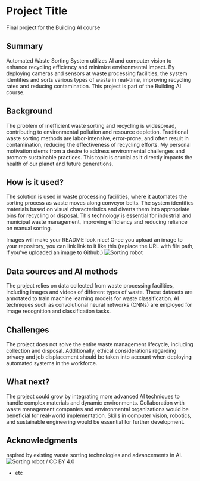 <!-- This is the markdown template for the final project of the Building AI course, 
created by Reaktor Innovations and University of Helsinki. 
Copy the template, paste it to your GitHub README and edit! -->

# Project Title

Final project for the Building AI course

## Summary

Automated Waste Sorting System utilizes AI and computer vision to enhance recycling efficiency and minimize environmental impact. By deploying cameras and sensors at waste processing facilities, the system identifies and sorts various types of waste in real-time, improving recycling rates and reducing contamination. This project is part of the Building AI course.


## Background

The problem of inefficient waste sorting and recycling is widespread, contributing to environmental pollution and resource depletion. Traditional waste sorting methods are labor-intensive, error-prone, and often result in contamination, reducing the effectiveness of recycling efforts. My personal motivation stems from a desire to address environmental challenges and promote sustainable practices. This topic is crucial as it directly impacts the health of our planet and future generations.


## How is it used?

The solution is used in waste processing facilities, where it automates the sorting process as waste moves along conveyor belts. The system identifies materials based on visual characteristics and diverts them into appropriate bins for recycling or disposal. This technology is essential for industrial and municipal waste management, improving efficiency and reducing reliance on manual sorting.

Images will make your README look nice!
Once you upload an image to your repository, you can link link to it like this (replace the URL with file path, if you've uploaded an image to Github.)
![Sorting robot]([https://upload.wikimedia.org/wikipedia/commons/5/5e/Sleeping_cat_on_her_back.jpg](https://encrypted-tbn0.gstatic.com/images?q=tbn:ANd9GcSGrG3qapo-82MS5-ZfECNxF79kmSeQK8dK1VtXm3djPcZc9VjwqgO2gsQC4-tL5x7V5hg&usqp=CAU))


## Data sources and AI methods
The project relies on data collected from waste processing facilities, including images and videos of different types of waste. These datasets are annotated to train machine learning models for waste classification. AI techniques such as convolutional neural networks (CNNs) are employed for image recognition and classification tasks.


## Challenges

The project does not solve the entire waste management lifecycle, including collection and disposal. Additionally, ethical considerations regarding privacy and job displacement should be taken into account when deploying automated systems in the workforce.

## What next?

The project could grow by integrating more advanced AI techniques to handle complex materials and dynamic environments. Collaboration with waste management companies and environmental organizations would be beneficial for real-world implementation. Skills in computer vision, robotics, and sustainable engineering would be essential for further development.


## Acknowledgments

nspired by existing waste sorting technologies and advancements in AI.
![Sorting robot]([https://upload.wikimedia.org/wikipedia/commons/5/5e/Sleeping_cat_on_her_back.jpg](https://encrypted-tbn0.gstatic.com/images?q=tbn:ANd9GcSGrG3qapo-82MS5-ZfECNxF79kmSeQK8dK1VtXm3djPcZc9VjwqgO2gsQC4-tL5x7V5hg&usqp=CAU))
 / CC BY 4.0
* etc

